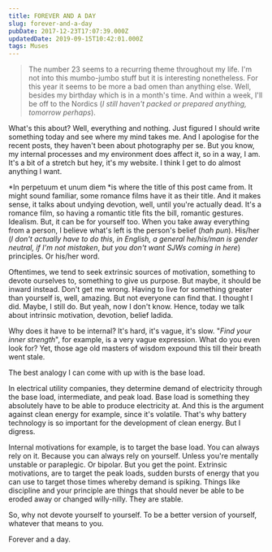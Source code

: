 ```yaml
---
title: FOREVER AND A DAY
slug: forever-and-a-day
pubDate: 2017-12-23T17:07:39.000Z
updatedDate: 2019-09-15T10:42:01.000Z
tags: Muses
---
```


> The number 23 seems to a recurring theme throughout my life. I'm not into this mumbo-jumbo stuff but it is interesting nonetheless. For this year it seems to be more a bad omen than anything else. Well, besides my birthday which is in a month's time. And within a week, I'll be off to the Nordics (*I still haven't packed or prepared anything, tomorrow perhaps*).

What's this about? Well, everything and nothing. Just figured I should write something today and see where my mind takes me. And I apologise for the recent posts, they haven't been about photography per se. But you know, my internal processes and my environment does affect it, so in a way, I am. It's a bit of a stretch but hey, it's my website. I think I get to do almost anything I want.

*In perpetuum et unum diem *is where the title of this post came from. It might sound familiar, some romance films have it as their title. And it makes sense, it talks about undying devotion, well, until you're actually dead. It's a romance film, so having a romantic title fits the bill, romantic gestures. Idealism. But, it can be for yourself too. When you take away everything from a person, I believe what's left is the person's belief (*hah pun*). His/her (*I don't actually have to do this, in English, a general he/his/man is gender neutral, if I'm not mistaken*, *but you don't want SJWs coming in here*) principles. Or his/her word.

Oftentimes, we tend to seek extrinsic sources of motivation, something to devote ourselves to, something to give us purpose. But maybe, it should be inward instead. Don't get me wrong. Having to live for something greater than yourself is, well, amazing. But not everyone can find that. I thought I did. Maybe, I still do. But yeah, now I don't know. Hence, today we talk about intrinsic motivation, devotion, belief ladida.

Why does it have to be internal? It's hard, it's vague, it's slow. "*Find your inner strength*", for example, is a very vague expression. What do you even look for? Yet, those age old masters of wisdom expound this till their breath went stale.

The best analogy I can come with up with is the base load.

In electrical utility companies, they determine demand of electricity through the base load, intermediate, and peak load. Base load is something they absolutely have to be able to produce electricity at. And this is the argument against clean energy for example, since it's volatile. That's why battery technology is so important for the development of clean energy. But I digress.

Internal motivations for example, is to target the base load. You can always rely on it. Because you can always rely on yourself. Unless you're mentally unstable or paraplegic. Or bipolar. But you get the point. Extrinsic motivations, are to target the peak loads, sudden bursts of energy that you can use to target those times whereby demand is spiking. Things like discipline and your principle are things that should never be able to be eroded away or changed willy-nilly. They are stable.

So, why not devote yourself to yourself. To be a better version of yourself, whatever that means to you.

Forever and a day.
